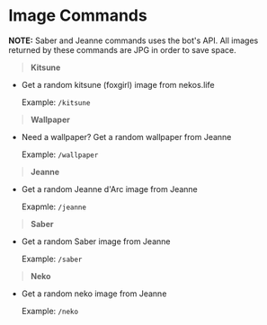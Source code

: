 # Image Commands

**NOTE:** Saber and Jeanne commands uses the bot's API. All images returned by these commands are JPG in order to save space.

>**Kitsune**

* Get a random kitsune (foxgirl) image from nekos.life

    Example: `/kitsune`

>**Wallpaper**

* Need a wallpaper? Get a random wallpaper from Jeanne

    Example: `/wallpaper`

>**Jeanne**

* Get a random Jeanne d'Arc image from Jeanne

    Exapmle: `/jeanne`

>**Saber**

* Get a random Saber image from Jeanne

    Example: `/saber`

>**Neko**

* Get a random neko image from Jeanne

    Example: `/neko`
